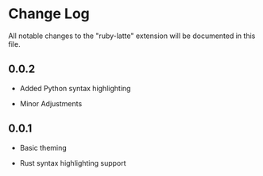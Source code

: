 # Change Log

All notable changes to the "ruby-latte" extension will be documented in this file.

## 0.0.2

- Added Python syntax highlighting

- Minor Adjustments

## 0.0.1

- Basic theming

- Rust syntax highlighting support